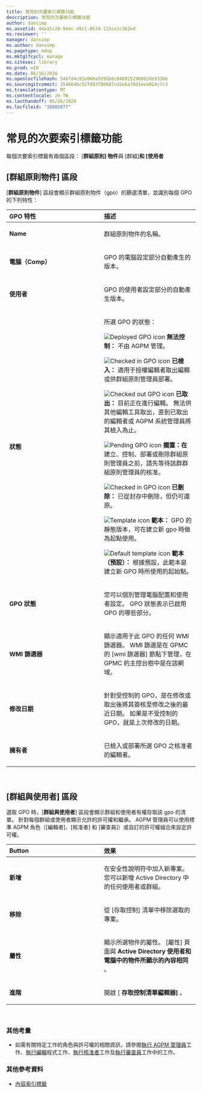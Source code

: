 ```yaml
---
title: 常見的次要索引標籤功能
description: 常見的次要索引標籤功能
author: dansimp
ms.assetid: 44a15c28-944c-49c1-8534-115ce1c362ed
ms.reviewer: ''
manager: dansimp
ms.author: dansimp
ms.pagetype: mdop
ms.mktglfcycl: manage
ms.sitesec: library
ms.prod: w10
ms.date: 06/16/2016
ms.openlocfilehash: 546fd4c91e060a5595b6c848015290882de933b6
ms.sourcegitcommit: 354664bc527d93f80687cd2eba70d1eea024c7c3
ms.translationtype: MT
ms.contentlocale: zh-TW
ms.lasthandoff: 06/26/2020
ms.locfileid: "10802077"
---
```

# 常見的次要索引標籤功能


每個次要索引標籤有兩個區段： [**群組原則] 物件**與 [群組]**和 [使用者**

## [群組原則物件] 區段


[**群組原則物件**] 區段會顯示群組原則物件（gpo）的篩選清單，並識別每個 GPO 的下列特性：

<table>
<colgroup>
<col width="50%" />
<col width="50%" />
</colgroup>
<thead>
<tr class="header">
<th align="left">GPO 特性</th>
<th align="left">描述</th>
</tr>
</thead>
<tbody>
<tr class="odd">
<td align="left"><p><strong>Name</strong></p></td>
<td align="left"><p>群組原則物件的名稱。</p></td>
</tr>
<tr class="even">
<td align="left"><p><strong>電腦（Comp）</strong></p></td>
<td align="left"><p>GPO 的電腦設定部分自動產生的版本。</p></td>
</tr>
<tr class="odd">
<td align="left"><p><strong>使用者</strong></p></td>
<td align="left"><p>GPO 的使用者設定部分的自動產生版本。</p></td>
</tr>
<tr class="even">
<td align="left"><p><strong>狀態</strong></p></td>
<td align="left"><p>所選 GPO 的狀態：</p>
<p><img src="images/36f6b687-f5cc-40d1-805f-b191d1fb1ace.gif" alt="Deployed GPO icon" /> <strong>無法控制： </strong> 不由 AGPM 管理。</p>
<p><img src="images/57b610a5-1c71-4d26-9173-d04abd495fcc.gif" alt="Checked in GPO icon" /> <strong>已檢入： </strong> 適用于授權編輯者取出編輯或供群組原則管理員部署。</p>
<p><img src="images/8e7a7c4e-809a-435a-8b29-30d797936210.gif" alt="Checked out GPO icon" /> <strong>已取出： </strong> 目前正在進行編輯。 無法供其他編輯工具取出，直到已取出的編輯者或 AGPM 系統管理員將其檢入為止。</p>
<p><img src="images/0840a6a3-54a6-4528-98a9-7b122243c1a5.gif" alt="Pending GPO icon" /> <strong>擱置：在 </strong> 建立、控制、部署或刪除群組原則管理員之前，請先等待該群群組原則管理員的核准。</p>
<p><img src="images/57b610a5-1c71-4d26-9173-d04abd495fcc.gif" alt="Checked in GPO icon" /> <strong>已刪除： </strong> 已從封存中刪除，但仍可還原。</p>
<p><img src="images/9b65829d-253c-4f30-9295-c816a6521ed2.gif" alt="Template icon" /> <strong>範本： </strong> GPO 的靜態版本，可在建立新 gpo 時做為起點使用。</p>
<p><img src="images/cd349b8d-c4d8-45ff-b17f-7db882502c58.gif" alt="Default template icon" /> <strong>範本（預設）： </strong> 根據預設，此範本是建立新 GPO 時所使用的起始點。</p></td>
</tr>
<tr class="odd">
<td align="left"><p><strong>GPO 狀態</strong></p></td>
<td align="left"><p>您可以個別管理電腦配置和使用者設定。 GPO 狀態表示已啟用 GPO 的哪些部分。</p></td>
</tr>
<tr class="even">
<td align="left"><p><strong>WMI 篩選器</strong></p></td>
<td align="left"><p>顯示適用于此 GPO 的任何 WMI 篩選器。 WMI 篩選是在 GPMC 的 [wmi 篩選器] 節點下管理，在 <strong> </strong> GPMC 的主控台樹中是在該網域。</p></td>
</tr>
<tr class="odd">
<td align="left"><p><strong>修改日期</strong></p></td>
<td align="left"><p>針對受控制的 GPO，是在修改或取出後將其簽核至修改之後的最近日期。 如果是不受控制的 GPO，就是上次修改的日期。</p></td>
</tr>
<tr class="even">
<td align="left"><p><strong>擁有者</strong></p></td>
<td align="left"><p>已檢入或部署所選 GPO 之核准者的編輯者。</p></td>
</tr>
</tbody>
</table>

 

## [群組與使用者] 區段


選取 GPO 時，[**群組與使用者**] 區段會顯示群組和使用者有權存取該 gpo 的清單。 針對每個群組或使用者顯示允許的許可權和繼承。 AGPM 管理員可以使用標準 AGPM 角色（[編輯者]、[核准者] 和 [審查員]）或自訂的許可權組合來設定許可權。

<table>
<colgroup>
<col width="50%" />
<col width="50%" />
</colgroup>
<thead>
<tr class="header">
<th align="left">Button</th>
<th align="left">效果</th>
</tr>
</thead>
<tbody>
<tr class="odd">
<td align="left"><p><strong>新增</strong></p></td>
<td align="left"><p>在安全性說明符中加入新專案。 您可以新增 Active Directory 中的任何使用者或群組。</p></td>
</tr>
<tr class="even">
<td align="left"><p><strong>移除</strong></p></td>
<td align="left"><p>從 [存取控制] 清單中移除選取的專案。</p></td>
</tr>
<tr class="odd">
<td align="left"><p><strong>屬性</strong></p></td>
<td align="left"><p>顯示所選物件的屬性。 [屬性] 頁面與 <strong> Active Directory 使用者和電腦中的物件所顯示的內容相同 </strong> 。</p></td>
</tr>
<tr class="even">
<td align="left"><p><strong>進階</strong></p></td>
<td align="left"><p>開啟 [ <strong> 存取控制清單編輯器] </strong> 。</p></td>
</tr>
</tbody>
</table>

 

### 其他考量

-   如需有關特定工作的角色與許可權的相關資訊，請參閱[執行 AGPM 管理員](performing-agpm-administrator-tasks.md)工作、[執行編輯](performing-editor-tasks.md)程式工作、[執行核准者](performing-approver-tasks.md)工作及[執行審查員](performing-reviewer-tasks.md)工作中的工作。

### 其他參考資料

-   [內容索引標籤](contents-tab.md)

 

 






